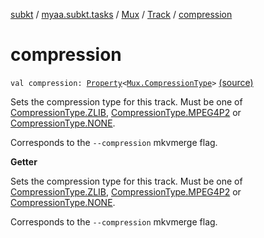 [subkt](../../../index.md) / [myaa.subkt.tasks](../../index.md) / [Mux](../index.md) / [Track](index.md) / [compression](./compression.md)

# compression

`val compression: `[`Property`](https://docs.gradle.org/current/javadoc/org/gradle/api/provider/Property.html)`<`[`Mux.CompressionType`](../-compression-type/index.md)`>` [(source)](https://github.com/Myaamori/SubKt/blob/0.1.9/src/main/kotlin/myaa/subkt/tasks/muxtask.kt#L273)

Sets the compression type for this track. Must be one of [CompressionType.ZLIB](../-compression-type/-z-l-i-b.md),
[CompressionType.MPEG4P2](../-compression-type/-m-p-e-g4-p2.md) or [CompressionType.NONE](../-compression-type/-n-o-n-e.md).

Corresponds to the `--compression` mkvmerge flag.

**Getter**

Sets the compression type for this track. Must be one of [CompressionType.ZLIB](../-compression-type/-z-l-i-b.md),
[CompressionType.MPEG4P2](../-compression-type/-m-p-e-g4-p2.md) or [CompressionType.NONE](../-compression-type/-n-o-n-e.md).

Corresponds to the `--compression` mkvmerge flag.

